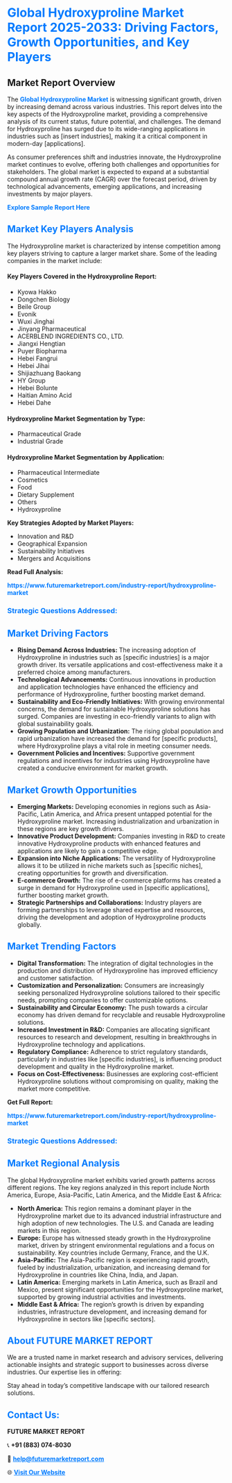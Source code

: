 <h1 style="color: #007BFF;">Global Hydroxyproline Market Report 2025-2033: Driving Factors, Growth Opportunities, and Key Players</h1>

<section id="overview">
<h2>Market Report Overview</h2>
<p>The <a href="https://www.futuremarketreport.com/industry-report/hydroxyproline-market" style="color: #007BFF; text-decoration: none;"><strong>Global Hydroxyproline Market</strong></a> is witnessing significant growth, driven by increasing demand across various industries. This report delves into the key aspects of the Hydroxyproline market, providing a comprehensive analysis of its current status, future potential, and challenges. The demand for Hydroxyproline has surged due to its wide-ranging applications in industries such as [insert industries], making it a critical component in modern-day [applications].</p>
<p>As consumer preferences shift and industries innovate, the Hydroxyproline market continues to evolve, offering both challenges and opportunities for stakeholders. The global market is expected to expand at a substantial compound annual growth rate (CAGR) over the forecast period, driven by technological advancements, emerging applications, and increasing investments by major players.</p>
</section>

<section id="overview">
<p><a href="https://www.futuremarketreport.com/request-sample/reportId=122063" style="color: #007BFF; text-decoration: none;"><strong>Explore Sample Report Here</strong></a></p>
</section>

<section id="key-players">
<h2 style="color: #007BFF;">Market Key Players Analysis</h2>
<p>The Hydroxyproline market is characterized by intense competition among key players striving to capture a larger market share. Some of the leading companies in the market include:</p>
<h4>Key Players Covered in the Hydroxyproline Report:</h4>
<ul><li>Kyowa Hakko</li><li>Dongchen Biology</li><li>Beile Group</li><li>Evonik</li><li>Wuxi Jinghai</li><li>Jinyang Pharmaceutical</li><li>ACERBLEND INGREDIENTS CO., LTD.</li><li>Jiangxi Hengtian</li><li>Puyer Biopharma</li><li>Hebei Fangrui</li><li>Hebei Jihai</li><li>Shijiazhuang Baokang</li><li>HY Group</li><li>Hebei Bolunte</li><li>Haitian Amino Acid</li><li>Hebei Dahe</li></ul>
<h4>Hydroxyproline Market Segmentation by Type:</h4>
<ul><li>Pharmaceutical Grade</li><li>Industrial Grade</li></ul>

<h4>Hydroxyproline Market Segmentation by Application:</h4>
<ul><li>Pharmaceutical Intermediate</li><li>Cosmetics</li><li>Food</li><li>Dietary Supplement</li><li>Others</li><li>Hydroxyproline</li></ul>
<p><strong>Key Strategies Adopted by Market Players:</strong></p>
<ul>
<li>Innovation and R&D</li>
<li>Geographical Expansion</li>
<li>Sustainability Initiatives</li>
<li>Mergers and Acquisitions</li>
</ul>
</section>

<section>
<p><strong>Read Full Analysis: </strong></p><a href="https://www.futuremarketreport.com/industry-report/hydroxyproline-market" style="color: #007BFF; text-decoration: none;"><strong>https://www.futuremarketreport.com/industry-report/hydroxyproline-market</strong></a>
<h3 style="color: #007BFF;">Strategic Questions Addressed:</h3>
</section>

<section id="driving-factors">
<h2 style="color: #007BFF;">Market Driving Factors</h2>
<ul>
<li><strong>Rising Demand Across Industries:</strong> The increasing adoption of Hydroxyproline in industries such as [specific industries] is a major growth driver. Its versatile applications and cost-effectiveness make it a preferred choice among manufacturers.</li>
<li><strong>Technological Advancements:</strong> Continuous innovations in production and application technologies have enhanced the efficiency and performance of Hydroxyproline, further boosting market demand.</li>
<li><strong>Sustainability and Eco-Friendly Initiatives:</strong> With growing environmental concerns, the demand for sustainable Hydroxyproline solutions has surged. Companies are investing in eco-friendly variants to align with global sustainability goals.</li>
<li><strong>Growing Population and Urbanization:</strong> The rising global population and rapid urbanization have increased the demand for [specific products], where Hydroxyproline plays a vital role in meeting consumer needs.</li>
<li><strong>Government Policies and Incentives:</strong> Supportive government regulations and incentives for industries using Hydroxyproline have created a conducive environment for market growth.</li>
</ul>
</section>

<section id="growth-opportunities">
<h2 style="color: #007BFF;">Market Growth Opportunities</h2>
<ul>
<li><strong>Emerging Markets:</strong> Developing economies in regions such as Asia-Pacific, Latin America, and Africa present untapped potential for the Hydroxyproline market. Increasing industrialization and urbanization in these regions are key growth drivers.</li>
<li><strong>Innovative Product Development:</strong> Companies investing in R&D to create innovative Hydroxyproline products with enhanced features and applications are likely to gain a competitive edge.</li>
<li><strong>Expansion into Niche Applications:</strong> The versatility of Hydroxyproline allows it to be utilized in niche markets such as [specific niches], creating opportunities for growth and diversification.</li>
<li><strong>E-commerce Growth:</strong> The rise of e-commerce platforms has created a surge in demand for Hydroxyproline used in [specific applications], further boosting market growth.</li>
<li><strong>Strategic Partnerships and Collaborations:</strong> Industry players are forming partnerships to leverage shared expertise and resources, driving the development and adoption of Hydroxyproline products globally.</li>
</ul>
</section>

<section id="trending-factors">
<h2 style="color: #007BFF;">Market Trending Factors</h2>
<ul>
<li><strong>Digital Transformation:</strong> The integration of digital technologies in the production and distribution of Hydroxyproline has improved efficiency and customer satisfaction.</li>
<li><strong>Customization and Personalization:</strong> Consumers are increasingly seeking personalized Hydroxyproline solutions tailored to their specific needs, prompting companies to offer customizable options.</li>
<li><strong>Sustainability and Circular Economy:</strong> The push towards a circular economy has driven demand for recyclable and reusable Hydroxyproline solutions.</li>
<li><strong>Increased Investment in R&D:</strong> Companies are allocating significant resources to research and development, resulting in breakthroughs in Hydroxyproline technology and applications.</li>
<li><strong>Regulatory Compliance:</strong> Adherence to strict regulatory standards, particularly in industries like [specific industries], is influencing product development and quality in the Hydroxyproline market.</li>
<li><strong>Focus on Cost-Effectiveness:</strong> Businesses are exploring cost-efficient Hydroxyproline solutions without compromising on quality, making the market more competitive.</li>
</ul>
</section>

<section>
<p><strong>Get Full Report: </strong></p><a href="https://www.futuremarketreport.com/industry-report/hydroxyproline-market" style="color: #007BFF; text-decoration: none;"><strong>https://www.futuremarketreport.com/industry-report/hydroxyproline-market</strong></a>
<h3 style="color: #007BFF;">Strategic Questions Addressed:</h3>
</section>


<section id="regional-analysis">
<h2 style="color: #007BFF;">Market Regional Analysis</h2>
<p>The global Hydroxyproline market exhibits varied growth patterns across different regions. The key regions analyzed in this report include North America, Europe, Asia-Pacific, Latin America, and the Middle East & Africa:</p>
<ul>
<li><strong>North America:</strong> This region remains a dominant player in the Hydroxyproline market due to its advanced industrial infrastructure and high adoption of new technologies. The U.S. and Canada are leading markets in this region.</li>
<li><strong>Europe:</strong> Europe has witnessed steady growth in the Hydroxyproline market, driven by stringent environmental regulations and a focus on sustainability. Key countries include Germany, France, and the U.K.</li>
<li><strong>Asia-Pacific:</strong> The Asia-Pacific region is experiencing rapid growth, fueled by industrialization, urbanization, and increasing demand for Hydroxyproline in countries like China, India, and Japan.</li>
<li><strong>Latin America:</strong> Emerging markets in Latin America, such as Brazil and Mexico, present significant opportunities for the Hydroxyproline market, supported by growing industrial activities and investments.</li>
<li><strong>Middle East & Africa:</strong> The region’s growth is driven by expanding industries, infrastructure development, and increasing demand for Hydroxyproline in sectors like [specific sectors].</li>
</ul>
</section>

<footer>
<h2 style="color: #007BFF;">About FUTURE MARKET REPORT</h2>
<p>We are a trusted name in market research and advisory services, delivering actionable insights and strategic support to businesses across diverse industries. Our expertise lies in offering:</p>

<p>Stay ahead in today’s competitive landscape with our tailored research solutions.</p>

<h2 style="color: #007BFF;">Contact Us:</h2>
<p><strong>FUTURE MARKET REPORT</strong></p>
<p>📞 <strong>+91 (883) 074-8030</strong></p>
<p>📧 <strong><a href="mailto:help@futuremarketreport.com" style="color: #007BFF;">help@futuremarketreport.com</a></strong></p>
<p>🌐 <strong><a href="https://www.futuremarketreport.com/" style="color: #007BFF;">Visit Our Website</a></strong></p>
</footer>